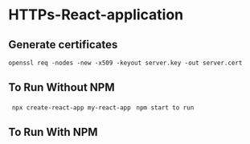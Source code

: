 # HTTPs-React-application
## Generate certificates
```openssl req -nodes -new -x509 -keyout server.key -out server.cert```

## To Run Without NPM
``` npx create-react-app my-react-app```
``` npm start to run```

## To Run With NPM


